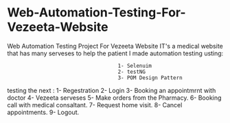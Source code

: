 # Web-Automation-Testing-For-Vezeeta-Website
Web Automation Testing Project For Vezeeta Website
IT's a medical website that has many serveses to help the patient 
I made automation testing usting:

                                        1- Selenuim 
                                        2- testNG
                                        3- POM Design Pattern
testing the next :
                   1- Regestration
                   2- Login
                   3- Booking an appointmrnt with doctor
                   4- Vezeeta serveses
                   5- Make orders from the Pharmacy.
                   6- Booking call with medical consaltant.
                   7- Request home visit.
                   8- Cancel appointments.
                   9- Logout.
                
                  
